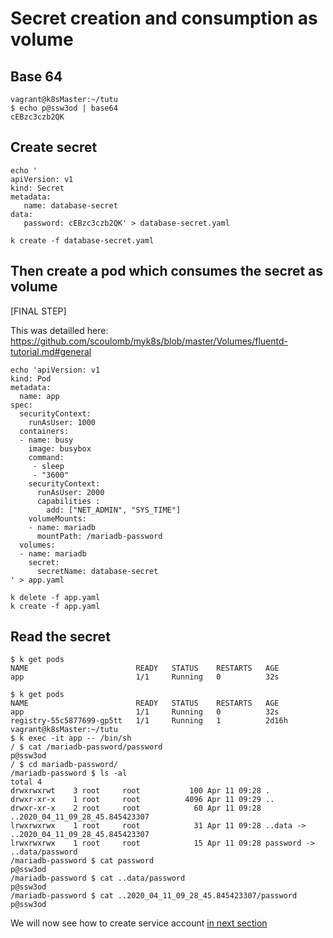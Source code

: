 # Secret creation and consumption as volume

## Base 64

````
vagrant@k8sMaster:~/tutu
$ echo p@ssw3od | base64
cEBzc3czb2QK

````

## Create secret

````
echo '
apiVersion: v1
kind: Secret
metadata:
   name: database-secret
data:
   password: cEBzc3czb2QK' > database-secret.yaml

k create -f database-secret.yaml
````

## Then create a pod which consumes the secret as volume 

[FINAL STEP]

This was detailled here: https://github.com/scoulomb/myk8s/blob/master/Volumes/fluentd-tutorial.md#general


````
echo 'apiVersion: v1
kind: Pod
metadata:
  name: app
spec:
  securityContext:
    runAsUser: 1000
  containers:
  - name: busy
    image: busybox
    command:
     - sleep
     - "3600"
    securityContext:
      runAsUser: 2000
      capabilities :
        add: ["NET_ADMIN", "SYS_TIME"]
    volumeMounts:
    - name: mariadb
      mountPath: /mariadb-password
  volumes:
  - name: mariadb
    secret:
      secretName: database-secret
' > app.yaml

k delete -f app.yaml
k create -f app.yaml
````

## Read the secret

````
$ k get pods
NAME                        READY   STATUS    RESTARTS   AGE
app                         1/1     Running   0          32s

$ k get pods
NAME                        READY   STATUS    RESTARTS   AGE
app                         1/1     Running   0          32s
registry-55c5877699-gp5tt   1/1     Running   1          2d16h
vagrant@k8sMaster:~/tutu
$ k exec -it app -- /bin/sh
/ $ cat /mariadb-password/password
p@ssw3od
/ $ cd mariadb-password/
/mariadb-password $ ls -al
total 4
drwxrwxrwt    3 root     root           100 Apr 11 09:28 .
drwxr-xr-x    1 root     root          4096 Apr 11 09:29 ..
drwxr-xr-x    2 root     root            60 Apr 11 09:28 ..2020_04_11_09_28_45.845423307
lrwxrwxrwx    1 root     root            31 Apr 11 09:28 ..data -> ..2020_04_11_09_28_45.845423307
lrwxrwxrwx    1 root     root            15 Apr 11 09:28 password -> ..data/password
/mariadb-password $ cat password
p@ssw3od
/mariadb-password $ cat ..data/password
p@ssw3od
/mariadb-password $ cat ..2020_04_11_09_28_45.845423307/password
p@ssw3od
````


We will now see how to create service account [in next section](./2-service-account.md)